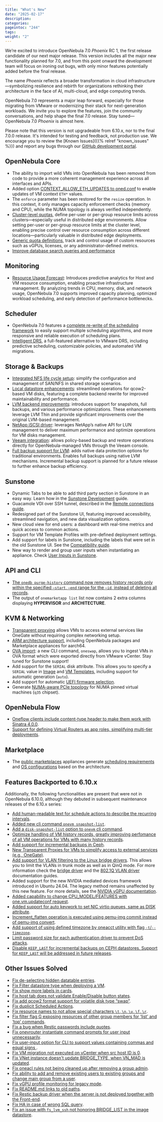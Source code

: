 ```yaml
---
title: "What's New"
date: "2025-02-17"
description:
categories:
pageintoc: "244"
tags:
weight: "2"
---
```


<a id="whats-new"></a>

<!--# What’s New in 7.0 -->

We’re excited to introduce OpenNebula 7.0 *Phoenix* RC 1, the first release candidate of our next major release. This version includes all the major new functionality planned for 7.0, and from this point onward the development team will focus on ironing out bugs, with only minor features potentially added before the final release.

The name *Phoenix* reflects a broader transformation in cloud infrastructure—symbolizing resilience and rebirth for organizations rethinking their architecture in the face of AI, multi-cloud, and edge computing trends.

OpenNebula 7.0 represents a major leap forward, especially for those migrating from VMware or modernizing their stack for next-generation workloads. We invite you to explore the features, join the community conversations, and help shape the final 7.0 release. Stay tuned—OpenNebula 7.0 *Phoenix* is almost here.

Please note that this version is not upgradeable from 6.10.x, nor to the final 7.0.0 release. It's intended for testing and feedback, not production use. We encourage you to review the [Known Issues]({{% relref "known_issues" %}}) and report any bugs through our [GitHub development portal](https://github.com/OpenNebula/).

## OpenNebula Core

- The ability to import wild VMs into OpenNebula has been removed from code to provide a more coherent management experience across all interfaces and APIs.
- Added option [CONTEXT_ALLOW_ETH_UPDATES to oned.conf](../../../product/operation_references/opennebula_services_configuration/oned) to enable updates of VM context `ETH*` values.
- The `enforce` parameter has been restored for the `resize` operation. In this context, it only manages capacity enforcement checks (memory and CPU), while the NUMA topology is always verified independently.
- [Cluster-level quotas](../../../product/cloud_system_administration/capacity_planning/quotas/#compute-quotas), define per-user or per-group resource limits across clusters—especially useful in distributed edge environments. Allow setting per-user or per-group resource limits at the cluster level, enabling precise control over resource consumption across different locations—particularly valuable in distributed edge deployments.
- [Generic quota definitions](../../../product/cloud_system_administration/capacity_planning/quotas/#compute-quotas), track and control usage of custom resources such as vGPUs, licenses, or any administrator-defined metrics.
- [Improve database search queries and performance](https://github.com/OpenNebula/one/issues/5861)


## Monitoring

- [Resource Usage Forecast](../../../product/cloud_system_administration/resource_monitoring/forecast/): Introduces predictive analytics for Host and VM resource consumption, enabling proactive infrastructure management. By analyzing trends in CPU, memory, disk, and network usage, OpenNebula 7.0 supports improved capacity planning, optimized workload scheduling, and early detection of performance bottlenecks.

## Scheduler

- OpenNebula 7.0 features a [complete re-write of the scheduling framework](../../../product/cloud_system_administration/scheduler/overview/#opennebula-scheduler-framework-architecture) to easily support multiple scheduling algorithms, and more responsive and reliable execution of scheduling plans.
- [Intelligent DRS](../../../product/cloud_system_administration/scheduler/drs), a full-featured alternative to VMware DRS, including predictive scheduling, customizable policies, and automated VM migrations.

## Storage & Backups

- [Integrated NFS life cycle setup](../../../product/cluster_configuration/storage_system/nas_ds.md#automatic-nfs-setup): simplify the configuration and management of SAN/NFS in shared storage scenarios.
- [Local datastore enhancements](../../../product/cluster_configuration/storage_system/local_ds): streamlined operations for qcow2-based VM disks, featuring a complete backend rewrite for improved maintainability and performance.
- [LVM backend improvements](../../../product/cluster_configuration/storage_system/lvm_drivers/#lvm-thin): introduces support for snapshots, full backups, and various performance optimizations. These enhancements leverage LVM Thin and provide significant improvements over the original LVM-based management.
- [NetApp iSCSI driver](../../../integrations/storage_extensions/netapp): leverages NetApp’s native API for LUN management to deliver maximum performance and optimize operations for VM disks management.
- [Veeam integration](../../../integrations/backup_extensions/veeam/): allows policy-based backup and restore operations directly for OpenNebula-managed VMs through the Veeam console.
- [Full backup support for LVM](../../../product/cluster_configuration/backup_system/overview): adds native data protection options for traditional environments. Enables full backups using native LVM mechanisms. Incremental backup support is planned for a future release to further enhance backup efficiency.

## Sunstone

- Dynamic Tabs to be able to add third party section in Sunstone in an easy way. Learn how in the [Sunstone Development](../../../software/installation_process/build_from_source_code/sunstone_dev.md#sunstone-dev") guide.
- Guacamole VDI over SSH tunnel, described in the [Remote connections guide](../../../product/control_plane_configuration/graphical_user_interface/fireedge_sunstone.md#fireedge-remote-connections).
- Redesigned part of the Sunstone UI, featuring improved accessibility, streamlined navigation, and new data visualization options.
- New cloud view for end users: a dashboard with real-time metrics and quick access to common actions.
- Support for VM Template Profiles with pre-defined deployment settings.
- Add support for labels in Sunstone, including the labels that were set in the old Sunstone UI. See the [Compatibility guide](../compatibility#compatibility-guide-labels).
- New way to render and group user inputs when instantiating an appliance. Check [User Inputs in Sunstone](product/virtual_machines_operation/virtual_machine_definitions/vm_templates/#vm-guide-user-inputs-sunstone).

## API and CLI

- [The `onedb purge-history` command now removes history records only within the specified `–start`, `–end` range for the `–id`, instead of deleting all records](https://github.com/OpenNebula/one/issues/6699).
- The output of `onemarketapp list` list now contains 2 extra columns displaying **HYPERVISOR** and **ARCHITECTURE**.

## KVM & Networking

- [Transparent proxying](../../../product/virtual_machines_operation/virtual_machines_networking/tproxy) allows VMs to access external services like OneGate without requiring complex networking setup.
- [ARM architecture support](../../../product/operation_references/hypervisor_configuration/kvm_driver/#arm64-specifics), including OpenNebula packages and Marketplace appliances for aarch64.
- [OVA import](../../../software/migration_from_vmware/import_ova): a new CLI command, `oneswap`, allows you to ingest VMs in OVA format which were exported directly from VMware vCenter. Stay tuned for Sunstone support!
- Add support for the `SERIAL` disk attribute. This allows you to specify a `SERIAL` value in [Image](../../../product/operation_references/configuration_references/img_template.md) and [VM Templates](../../../product/operation_references/configuration_references/template.md), including support for automatic generation (`auto`).
- Add support for automatic [UEFI firmware selection](../../../product/operation_references/configuration_references/template.md).
- Generate [NUMA-aware PCIe topology](../../../product/cluster_configuration/hosts_and_clusters/numa.md#pci-passthrough) for NUMA pinned virtual machines (``q35`` chipset).


## OpenNebula Flow

- [Oneflow clients include content-type header to make them work with Sinatra 4.0.0](https://github.com/OpenNebula/one/issues/6508).
- [Support for defining Virtual Routers as app roles, simplifying multi-tier deployments](../../../product/virtual_machines_operation/multi-vm_workflows/appflow_use_cli/#defining-the-roles-of-a-service).

## Marketplace

- The [public marketplaces](../../../product/apps-marketplace/public_marketplaces/overview#-overview) appliances generate [scheduling requirements](../../../product/cloud_system_administration/scheduler/overview.md#host-requirements) and [OS configurations](../../../product/operation_references/hypervisor_configuration/kvm_driver#arm64specifics) based on the architecture.


## Features Backported to 6.10.x

Additionally, the following functionalities are present that were not in OpenNebula 6.10.0, although they debuted in subsequent maintenance releases of the 6.10.x series:

- [Add human-readable text for schedule actions to describe the recurring intervals](https://github.com/OpenNebula/one/issues/6410).
- [Added new cli command `onevm snapshot-list`](https://github.com/OpenNebula/one/issues/6623).
- [Add a `disk-snapshot-list` option to `onevm` cli command](../../../product/operation_references/configuration_references/cli.md).
- [Optimize handling of VM history records, greatly improving perfomance of all VM operations for VMs with many history records](https://github.com/OpenNebula/one/issues/2111).
- [Add support for incremental backups in Ceph](https://github.com/OpenNebula/one/issues/6411).
- [New Transparent Proxies for VMs to simplify access to external services (e.g., OneGate)](../../../product/virtual_machines_operation/virtual_machines_networking/tproxy).
- [Add support for VLAN filtering to the Linux bridge drivers](https://github.com/OpenNebula/one/issues/6669). This allows you to limit the VLANs in trunk mode as well as in QinQ mode. For more information check the [bridge driver](../../../product/cluster_configuration/networking_system/bridged) and the [802.1Q VLAN driver](../../../product/cluster_configuration/networking_system/vlan) documentation guides.
- Added support for the new NVIDIA mediated devices framework introduced in Ubuntu 24.04. The legacy method remains unaffected by this new feature. For more details, see the [NVIDIA vGPU documentation](../../../product/cluster_configuration/hosts_and_clusters/vgpu).
- [Added capability to change CPU_MODEL/FEATURES with one.vm.updateconf request](https://github.com/OpenNebula/one/issues/6636).
- [Added support for auto keywork to set NIC virtio queues, same as DISK attribute](https://github.com/OpenNebula/one/issues/6435).
- [Increment_flatten operation is executed using qemu-img commit instead of qemu-img convert](https://github.com/OpenNebula/one/issues/6547).
- [Add support of using defined timezone by oneacct utility with flag `-t`/`--timezone`](https://github.com/OpenNebula/one/issues/821).
- [Limit password size for each authentication driver to prevent DoS attacks](https://github.com/OpenNebula/one/issues/6892).
- [Disable `KEEP_LAST` for incremental backups on CEPH datastores. Support for `KEEP_LAST` will be addressed in future releases](https://github.com/OpenNebula/one/issues/6857).

## Other Issues Solved

- [Fix de-selecting hidden datatable entries](https://github.com/OpenNebula/one/issues/6781).
- [Fix Filter datastore type when deploying a VM](https://github.com/OpenNebula/one/issues/6927).
- [Fix show more labels in cards](https://github.com/OpenNebula/one/issues/6643).
- [Fix host tab does not validate Enable/Disable button states](https://github.com/OpenNebula/one/issues/6792).
- [Fix add qcow2 format support for volatile disk type “swap”](https://github.com/OpenNebula/one/issues/6622).
- [Fix duplicit Scheduled Actions](https://github.com/OpenNebula/one/issues/6996).
- [Fix resource names to not allow special characters `\t`, `\n`, `\v`, `\f`, `\r`](https://github.com/OpenNebula/one/issues/6950).
- [Fix filter flag G exposing resources of other group members for ‘list’ and ‘top’ commands](https://github.com/OpenNebula/one/issues/6952).
- [Fix a bug when Restic passwords include quotes](https://github.com/OpenNebula/one/issues/6666/).
- [Fix onevrouter instantiate command prompts for user input unnecessarily](https://github.com/OpenNebula/one/issues/6948/).
- [Fix user-input option for CLI to support values containing commas and equal signs ](https://github.com/OpenNebula/one/issues/6975/).
- [Fix VM migration not executed on vCenter when src host ID is 0](https://github.com/OpenNebula/one/issues/6997/).
- [Fix VNet instance doesn't update BRIDGE_TYPE, when VN_MAD is updated](https://github.com/OpenNebula/one/issues/6858/).
- [Fix oneacl rules not being cleaned up after removing a group admin](https://github.com/OpenNebula/one/issues/6993/).
- [Fix ability to add and remove existing users to existing groups and change main group from a user](https://github.com/OpenNebula/one/issues/6980/).
- [Fix vGPU profile monitoring for legacy mode](https://github.com/OpenNebula/one/issues/7012/).
- [Fix README.md links to old paths](https://github.com/OpenNebula/one/issues/7032).
- [Fix Restic backup driver when the server is not deployed together with the Front-end](https://github.com/OpenNebula/one/issues/7054).
- [Fix HA in case of wrong SQL query](https://github.com/OpenNebula/one/issues/7025).
- [Fix an issue with `fs_lvm_ssh` not honoring BRIDGE_LIST in the image datastore](https://github.com/OpenNebula/one/issues/7070).
